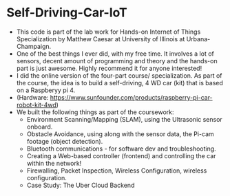 # Self-Driving-Car-IoT

- This code is part of the lab work for Hands-on Internet of Things Specialization by Matthew Caesar at University of Illinois at Urbana-Champaign.
- One of the best things I ever did, with my free time. It involves a lot of sensors, decent amount of programming and theory and the hands-on part is just awesome. Highly recommend it for anyone interested!
- I did the online version of the four-part course/ specialization. As part of the course, the idea is to build a self-driving, 4 WD car (kit) that is based on a Raspberyy pi 4. 
- (Hardware: https://www.sunfounder.com/products/raspberry-pi-car-robot-kit-4wd)
- We built the following things as part of the coursework:
    * Environment Scanning/Mapping (SLAM), using the Ultrasonic sensor onboard.
    * Obstacle Avoidance, using along with the sensor data, the Pi-cam footage (object detection).
    * Bluetooth communications - for software dev and troubleshooting.
    * Creating a Web-based controller (frontend) and controlling the car within the network!
    * Firewalling, Packet Inspection, Wireless Configuration, wireless configuration.
    * Case Study: The Uber Cloud Backend
